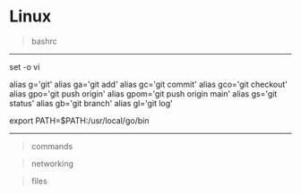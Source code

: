 # Linux


> bashrc

---

set -o vi

alias g='git'
alias ga='git add'
alias gc='git commit'
alias gco='git checkout'
alias gpo='git push origin'
alias gpom='git push origin main'
alias gs='git status'
alias gb='git branch'
alias gl='git log'



export PATH=$PATH:/usr/local/go/bin

---



> commands




> networking




> files

